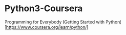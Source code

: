 # Python3-Coursera
Programming for Everybody (Getting Started with Python) [https://www.coursera.org/learn/python/]
